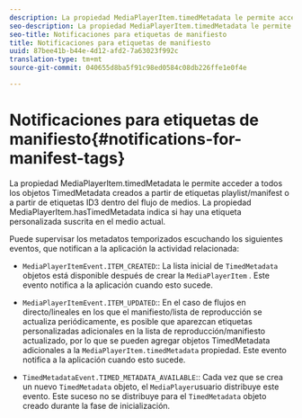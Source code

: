 ```yaml
---
description: La propiedad MediaPlayerItem.timedMetadata le permite acceder a todos los objetos TimedMetadata creados a partir de etiquetas playlist/manifest o a partir de etiquetas ID3 dentro del flujo de medios. La propiedad MediaPlayerItem.hasTimedMetadata indica si hay una etiqueta personalizada suscrita en el medio actual.
seo-description: La propiedad MediaPlayerItem.timedMetadata le permite acceder a todos los objetos TimedMetadata creados a partir de etiquetas playlist/manifest o a partir de etiquetas ID3 dentro del flujo de medios. La propiedad MediaPlayerItem.hasTimedMetadata indica si hay una etiqueta personalizada suscrita en el medio actual.
seo-title: Notificaciones para etiquetas de manifiesto
title: Notificaciones para etiquetas de manifiesto
uuid: 87bee41b-b44e-4d12-afd2-7a63023f992c
translation-type: tm+mt
source-git-commit: 040655d8ba5f91c98ed0584c08db226ffe1e0f4e

---
```



# Notificaciones para etiquetas de manifiesto{#notifications-for-manifest-tags}

La propiedad MediaPlayerItem.timedMetadata le permite acceder a todos los objetos TimedMetadata creados a partir de etiquetas playlist/manifest o a partir de etiquetas ID3 dentro del flujo de medios. La propiedad MediaPlayerItem.hasTimedMetadata indica si hay una etiqueta personalizada suscrita en el medio actual.

Puede supervisar los metadatos temporizados escuchando los siguientes eventos, que notifican a la aplicación la actividad relacionada:

* `MediaPlayerItemEvent.ITEM_CREATED`:: La lista inicial de `TimedMetadata` objetos está disponible después de crear la `MediaPlayerItem` . Este evento notifica a la aplicación cuando esto sucede.

* `MediaPlayerItemEvent.ITEM_UPDATED`:: En el caso de flujos en directo/lineales en los que el manifiesto/lista de reproducción se actualiza periódicamente, es posible que aparezcan etiquetas personalizadas adicionales en la lista de reproducción/manifiesto actualizado, por lo que se pueden agregar objetos TimedMetadata adicionales a la `MediaPlayerItem.timedMetadata` propiedad. Este evento notifica a la aplicación cuando esto sucede.

* `TimedMetadataEvent.TIMED_METADATA_AVAILABLE`:: Cada vez que se crea un nuevo `TimedMetadata` objeto, el `MediaPlayer`usuario distribuye este evento. Este suceso no se distribuye para el `TimedMetadata` objeto creado durante la fase de inicialización.

